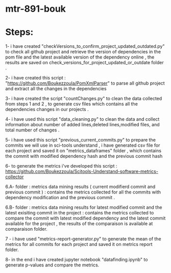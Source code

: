 # mtr-891-bouk

# Steps:

1- i have created "checkVersions_to_confirm_project_updated_outdated.py" to check all github project and retrieve the version of dependencies in the pom file and the latest available version of the dependency online , the results are saved on check_versions_for_project_updated_or_outdate
 folder .


2- i have created this script : "https://github.com/Boukezzoula/PomXmlParser" to parse all github project and extract all the changes in the dependencies

3- i have created the script "countChanges.py" to clean the data collected from steps 1 and 2 , to generate csv files which contains all the dependencies changes in our projects .

4- i have used this script "data_cleaning.py" to clean the data and collect information about number of added lines,deleted lines,modified files, and total number of changes .

5- i have used this script "previous_current_commits.py" to prepare the commits we will use in sci-tools understand , i have generated csv file for each project and saved it on "metrics_dataframes" folder , which contains the commit with modified dependency hash and the previous commit hash

6- to generate the metrics i've developed this script  : https://github.com/Boukezzoula/Scitools-Understand-software-metrics-collector

 6.A- folder : metrics data mining results ( current modifierd commit and previous commit ) : contains the metrics collected for all the commits with dependency modification and the previous commit .
 
 6.B- folder : metrics data mining results for latest modified commit and the latest exisiting commit in the project : contains the metrics collected to compare the commit with latest modified dependency and the latest commit available for the project , the results of the comparaison is available at comparaison folder.
 
7 - i have used "metrics-report-generator.py" to generate the mean of the metrics for all commits for each project and saved it on metrics report folder.

8- in the end i have created jupyter notebook "datafinding.ipynb" to generate p-values and compare the metrics.
